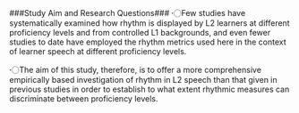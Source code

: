 ###Study Aim and Research Questions###
〮Few studies have systematically examined how rhythm is displayed by L2 learners at different proficiency levels and from controlled L1 backgrounds, and even fewer studies to date have employed the rhythm metrics used here in the context of learner speech at different proficiency levels. 

〮The aim of this study, therefore, is to offer a more comprehensive empirically based investigation of rhythm in L2 speech than that given in previous studies in order to establish to what extent rhythmic measures can discriminate between proficiency levels. 

